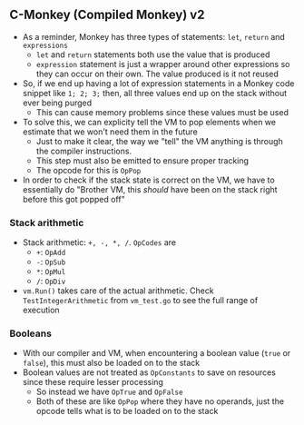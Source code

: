 ## C-Monkey (Compiled Monkey) v2
- As a reminder, Monkey has three types of statements: `let`, `return` and `expressions`
    - `let` and `return` statements both use the value that is produced
    - `expression` statement is just a wrapper around other expressions so they can occur on their own. The value produced is it not reused
- So, if we end up having a lot of expression statements in a Monkey code snippet like `1; 2; 3;` then, all three values end up on the stack without ever being purged
    - This can cause memory problems since these values must be used
- To solve this, we can explicity tell the VM to pop elements when we estimate that we won't need them in the future
    - Just to make it clear, the way we "tell" the VM anything is through the compiler instructions.
    - This step must also be emitted to ensure proper tracking
    - The opcode for this is `OpPop`
- In order to check if the stack state is correct on the VM, we have to essentially do "Brother VM, this *should* have been on the stack right before this got popped off"

### Stack arithmetic
- Stack arithmetic: `+, -, *, /`. `OpCodes` are
    - `+`: `OpAdd`
    - `-`: `OpSub`
    - `*`: `OpMul`
    - `/`: `OpDiv`
- `vm.Run()` takes care of the actual arithmetic. Check `TestIntegerArithmetic` from `vm_test.go` to see the full range of execution

### Booleans
- With our compiler and VM, when encountering a boolean value (`true` or `false`), this must also be loaded on to the stack
- Boolean values are not treated as `OpConstants` to save on resources since these require lesser processing
    - So instead we have `OpTrue` and `OpFalse`
    - Both of these are like `OpPop` where they have no operands, just the opcode tells what is to be loaded on to the stack